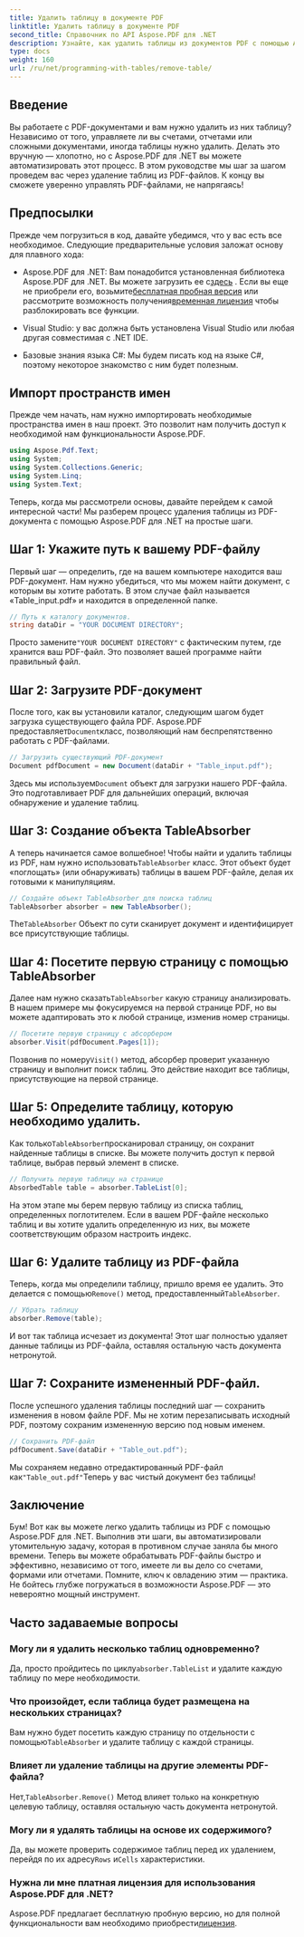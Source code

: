 ```yaml
---
title: Удалить таблицу в документе PDF
linktitle: Удалить таблицу в документе PDF
second_title: Справочник по API Aspose.PDF для .NET
description: Узнайте, как удалить таблицы из документов PDF с помощью Aspose.PDF для .NET с пошаговым руководством. Упростите манипуляции с PDF с помощью этого простого руководства.
type: docs
weight: 160
url: /ru/net/programming-with-tables/remove-table/
---
```

## Введение

Вы работаете с PDF-документами и вам нужно удалить из них таблицу? Независимо от того, управляете ли вы счетами, отчетами или сложными документами, иногда таблицы нужно удалить. Делать это вручную — хлопотно, но с Aspose.PDF для .NET вы можете автоматизировать этот процесс. В этом руководстве мы шаг за шагом проведем вас через удаление таблиц из PDF-файлов. К концу вы сможете уверенно управлять PDF-файлами, не напрягаясь!

## Предпосылки

Прежде чем погрузиться в код, давайте убедимся, что у вас есть все необходимое. Следующие предварительные условия заложат основу для плавного хода:

-  Aspose.PDF для .NET: Вам понадобится установленная библиотека Aspose.PDF для .NET. Вы можете загрузить ее с[здесь](https://releases.aspose.com/pdf/net/) . Если вы еще не приобрели его, возьмите[бесплатная пробная версия](https://releases.aspose.com/) или рассмотрите возможность получения[временная лицензия](https://purchase.aspose.com/temporary-license/) чтобы разблокировать все функции.
  
- Visual Studio: у вас должна быть установлена Visual Studio или любая другая совместимая с .NET IDE.
  
- Базовые знания языка C#: Мы будем писать код на языке C#, поэтому некоторое знакомство с ним будет полезным.

## Импорт пространств имен

Прежде чем начать, нам нужно импортировать необходимые пространства имен в наш проект. Это позволит нам получить доступ к необходимой нам функциональности Aspose.PDF.

```csharp
using Aspose.Pdf.Text;
using System;
using System.Collections.Generic;
using System.Linq;
using System.Text;
```

Теперь, когда мы рассмотрели основы, давайте перейдем к самой интересной части! Мы разберем процесс удаления таблицы из PDF-документа с помощью Aspose.PDF для .NET на простые шаги.

## Шаг 1: Укажите путь к вашему PDF-файлу

Первый шаг — определить, где на вашем компьютере находится ваш PDF-документ. Нам нужно убедиться, что мы можем найти документ, с которым вы хотите работать. В этом случае файл называется «Table_input.pdf» и находится в определенной папке.

```csharp
// Путь к каталогу документов.
string dataDir = "YOUR DOCUMENT DIRECTORY";
```

 Просто замените`"YOUR DOCUMENT DIRECTORY"` с фактическим путем, где хранится ваш PDF-файл. Это позволяет вашей программе найти правильный файл.

## Шаг 2: Загрузите PDF-документ

 После того, как вы установили каталог, следующим шагом будет загрузка существующего файла PDF. Aspose.PDF предоставляет`Document`класс, позволяющий нам беспрепятственно работать с PDF-файлами.

```csharp
// Загрузить существующий PDF-документ
Document pdfDocument = new Document(dataDir + "Table_input.pdf");
```

 Здесь мы используем`Document` объект для загрузки нашего PDF-файла. Это подготавливает PDF для дальнейших операций, включая обнаружение и удаление таблиц.

## Шаг 3: Создание объекта TableAbsorber

 А теперь начинается самое волшебное! Чтобы найти и удалить таблицы из PDF, нам нужно использовать`TableAbsorber` класс. Этот объект будет «поглощать» (или обнаруживать) таблицы в вашем PDF-файле, делая их готовыми к манипуляциям.

```csharp
// Создайте объект TableAbsorber для поиска таблиц
TableAbsorber absorber = new TableAbsorber();
```

 The`TableAbsorber` Объект по сути сканирует документ и идентифицирует все присутствующие таблицы.

## Шаг 4: Посетите первую страницу с помощью TableAbsorber

 Далее нам нужно сказать`TableAbsorber` какую страницу анализировать. В нашем примере мы фокусируемся на первой странице PDF, но вы можете адаптировать это к любой странице, изменив номер страницы.

```csharp
// Посетите первую страницу с абсорбером
absorber.Visit(pdfDocument.Pages[1]);
```

 Позвонив по номеру`Visit()` метод, абсорбер проверит указанную страницу и выполнит поиск таблиц. Это действие находит все таблицы, присутствующие на первой странице.

## Шаг 5: Определите таблицу, которую необходимо удалить.

 Как только`TableAbsorber`просканировал страницу, он сохранит найденные таблицы в списке. Вы можете получить доступ к первой таблице, выбрав первый элемент в списке.

```csharp
// Получить первую таблицу на странице
AbsorbedTable table = absorber.TableList[0];
```

На этом этапе мы берем первую таблицу из списка таблиц, определенных поглотителем. Если в вашем PDF-файле несколько таблиц и вы хотите удалить определенную из них, вы можете соответствующим образом настроить индекс.

## Шаг 6: Удалите таблицу из PDF-файла

 Теперь, когда мы определили таблицу, пришло время ее удалить. Это делается с помощью`Remove()` метод, предоставленный`TableAbsorber`.

```csharp
// Убрать таблицу
absorber.Remove(table);
```

И вот так таблица исчезает из документа! Этот шаг полностью удаляет данные таблицы из PDF-файла, оставляя остальную часть документа нетронутой.

## Шаг 7: Сохраните измененный PDF-файл.

После успешного удаления таблицы последний шаг — сохранить изменения в новом файле PDF. Мы не хотим перезаписывать исходный PDF, поэтому сохраним измененную версию под новым именем.

```csharp
// Сохранить PDF-файл
pdfDocument.Save(dataDir + "Table_out.pdf");
```

 Мы сохраняем недавно отредактированный PDF-файл как`"Table_out.pdf"`Теперь у вас чистый документ без таблицы!

## Заключение

Бум! Вот как вы можете легко удалить таблицы из PDF с помощью Aspose.PDF для .NET. Выполнив эти шаги, вы автоматизировали утомительную задачу, которая в противном случае заняла бы много времени. Теперь вы можете обрабатывать PDF-файлы быстро и эффективно, независимо от того, имеете ли вы дело со счетами, формами или отчетами. Помните, ключ к овладению этим — практика. Не бойтесь глубже погружаться в возможности Aspose.PDF — это невероятно мощный инструмент.

## Часто задаваемые вопросы

### Могу ли я удалить несколько таблиц одновременно?  
 Да, просто пройдитесь по циклу`absorber.TableList` и удалите каждую таблицу по мере необходимости.

### Что произойдет, если таблица будет размещена на нескольких страницах?  
 Вам нужно будет посетить каждую страницу по отдельности с помощью`TableAbsorber` и удалите таблицу с каждой страницы.

### Влияет ли удаление таблицы на другие элементы PDF-файла?  
 Нет,`TableAbsorber.Remove()` Метод влияет только на конкретную целевую таблицу, оставляя остальную часть документа нетронутой.

### Могу ли я удалять таблицы на основе их содержимого?  
 Да, вы можете проверить содержимое таблиц перед их удалением, перейдя по их адресу`Rows` и`Cells` характеристики.

### Нужна ли мне платная лицензия для использования Aspose.PDF для .NET?  
 Aspose.PDF предлагает бесплатную пробную версию, но для полной функциональности вам необходимо приобрести[лицензия](https://purchase.aspose.com/buy).
